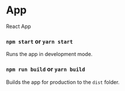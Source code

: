 # App
React App

### `npm start` or `yarn start`

Runs the app in development mode.

### `npm run build` or `yarn build`

Builds the app for production to the `dist` folder.